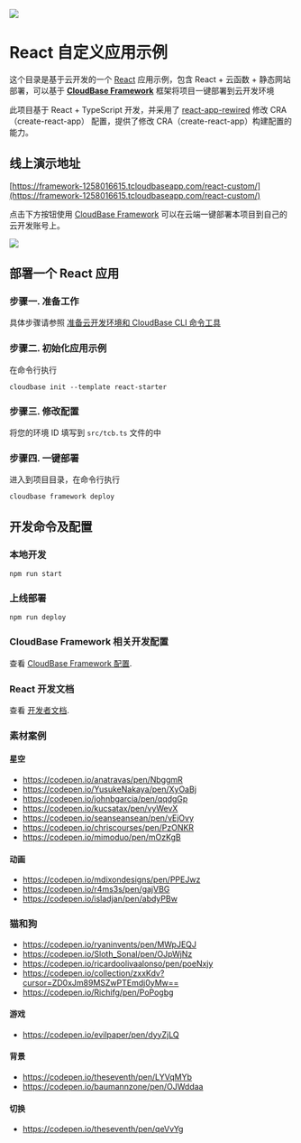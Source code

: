 <a href="https://github.com/TencentCloudBase/cloudbase-templates"><img src="https://main.qcloudimg.com/raw/dbc204f8fc25387645aea9282c6d1b99.png"></a>

# React 自定义应用示例

这个目录是基于云开发的一个 [React](https://reactjs.bootcss.com/) 应用示例，包含 React + 云函数 + 静态网站部署，可以基于 **[CloudBase Framework](https://github.com/TencentCloudBase/cloudbase-framework)** 框架将项目一键部署到云开发环境

此项目基于 React + TypeScript 开发，并采用了 [react-app-rewired](https://github.com/timarney/react-app-rewired) 修改 CRA（create-react-app） 配置，提供了修改 CRA（create-react-app）构建配置的能力。

## 线上演示地址

[https://framework-1258016615.tcloudbaseapp.com/react-custom/](https://framework-1258016615.tcloudbaseapp.com/react-custom/)

点击下方按钮使用 [CloudBase Framework](https://github.com/TencentCloudBase/cloudbase-framework) 可以在云端一键部署本项目到自己的云开发账号上。

[![](https://main.qcloudimg.com/raw/67f5a389f1ac6f3b4d04c7256438e44f.svg)](https://console.cloud.tencent.com/tcb/env/index?action=CreateAndDeployCloudBaseProject&tdl_anchor=github&tdl_site=0&appUrl=https%3A%2F%2Fgithub.com%2FTencentCloudBase%2Fcloudbase-templates&workDir=react-custom&appName=react-custom)

## 部署一个 React 应用

### 步骤一. 准备工作

具体步骤请参照 [准备云开发环境和 CloudBase CLI 命令工具](https://github.com/TencentCloudBase/cloudbase-framework/blob/master/CLI_GUIDE.md)

### 步骤二. 初始化应用示例

在命令行执行

```
cloudbase init --template react-starter
```

### 步骤三. 修改配置

将您的环境 ID 填写到 `src/tcb.ts` 文件的中

### 步骤四. 一键部署

进入到项目目录，在命令行执行

```
cloudbase framework deploy
```

## 开发命令及配置

### 本地开发

```
npm run start
```

### 上线部署

```
npm run deploy
```

### CloudBase Framework 相关开发配置

查看 [CloudBase Framework 配置](https://github.com/TencentCloudBase/cloudbase-framework).

### React 开发文档

查看 [开发者文档](https://reactjs.bootcss.com/docs/getting-started.html).

### 素材案例

#### 星空

- https://codepen.io/anatravas/pen/NbggmR
- https://codepen.io/YusukeNakaya/pen/XyOaBj
- https://codepen.io/johnbgarcia/pen/qqdgGp
- https://codepen.io/kucsatax/pen/vyWevX
- https://codepen.io/seanseansean/pen/vEjOvy
- https://codepen.io/chriscourses/pen/PzONKR
- https://codepen.io/mimoduo/pen/mOzKgB

#### 动画

- https://codepen.io/mdixondesigns/pen/PPEJwz
- https://codepen.io/r4ms3s/pen/gajVBG
- https://codepen.io/isladjan/pen/abdyPBw

### 猫和狗

- https://codepen.io/ryaninvents/pen/MWpJEQJ
- https://codepen.io/Sloth_Sonal/pen/OJpWjNz
- https://codepen.io/ricardoolivaalonso/pen/poeNxjy
- https://codepen.io/collection/zxxKdv?cursor=ZD0xJm89MSZwPTEmdj0yMw==
- https://codepen.io/Richifg/pen/PoPogbg

#### 游戏

- https://codepen.io/evilpaper/pen/dyyZjLQ

#### 背景

- https://codepen.io/theseventh/pen/LYVqMYb
- https://codepen.io/baumannzone/pen/OJWddaa

#### 切换

- https://codepen.io/theseventh/pen/qeVvYg
